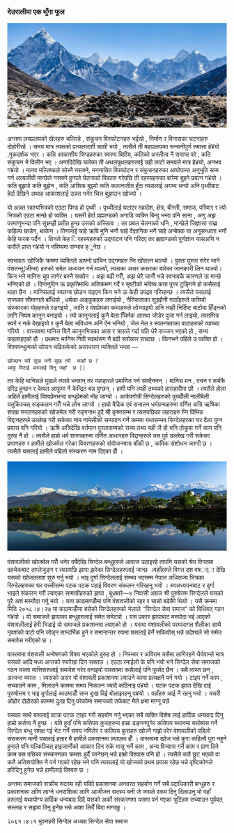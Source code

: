 ### देउरालीमा एक थुँगा फूल

![img](img/mountain.jpg)

अन्तमा लयप्रलयको खेलहरु चलिरहे , संकूचन विस्फोटनहरु भईरहे , निर्माण र विनासका घटनाहरु दोहोरीरहे । समय मात्र त्यसको प्रत्यक्ष्यदर्शी साक्षी भयो , त्यसैले ती महाप्रलयका सन्सनीपुर्ण तमासा हे¥यो ,मुकदर्शक भएर । कति आकाशीय पिण्डहरुका  स्वरुप बिग्रीय, कतिको अस्तीत्व नै समाप्त परे , कति संकुचन भै विलीन भए । अनादिदेखि चलेका ती अथलपुथलहरुलाई उही लाटो समयले मात्र हे¥यो, अनभव ग¥यो । मानव मस्तिष्कले सोच्नै नसक्ने, मननातित विस्फोटन र संकुचनहरुका आघोपान्त अनुभुति सम्म गर्न  अल्पजीवी मान्छेले नसक्ने हुनाले चेतनाको विकास गरेपछि ती रहस्यहरुका बारेमा बुझ्ने प्रयत्न ग¥यो । कति बुझयो कति बुझेन , कति आंशिक बुझ्यो कति कल्पनातीत  हुँदा त्यसलाई अगम्य भन्यो अनि पृथ्वीबाट हेर्दा देखिने अथाह आकाशलाई उन्नत भनेर चित्त बुझाउन खोज्यो ।

यो अन्नत रहस्यभित्रको एउटा पिण्ड हो पृथ्वी । पृथ्वीलाई घटाएर महादेश, क्षेत्र, बीस्ती, समाज, परिवार र त्यो भित्रको एउटा मान्छे  हो व्यक्ति । यसरी हेर्दा व्रह्माण्डको अगाडि व्यक्ति बिन्दु भन्दा पनि साना , अणु अझ परमाणुभन्दा पनि सुक्ष्मझैं प्रतीत हुन्छ उसको अस्तित्व । तर प्रबल चेतनाको धनि , मान्छेले जिज्ञासा राख्न कहिल्य छाडेन, थाकेन । तिनलाई चाहे ऋषि मुनि भनौ चाहे वैज्ञानिक भनै चाहे अन्बेषक या अनूसन्धाता भनौ केहि फरक पर्दैन । तिनले केह िरहस्यहरुको उद्घाटन पनि गरिदए तर ब्रह्माण्डको पुर्णज्ञान यासअघि न कसैले प्राप्त ग¥यो न भविष्यमा सम्भाव ह्ुनेछ ।

स्वभावतः खोजिकै क्रममा व्यक्तिले आफ्नो प्राचिन उद्गमहरु प्नि खोतल्न थाल्यो । पुस्ता पुस्ता सरेर जाने वंशतन्तु(जीन्स) हरुको समेत अध्ययन गर्न थाल्यो, त्यसका असर कसरका बारेका जानकारी लिन थाल्यो। किन भने मानिस चुप लागेर बस्नै सक्तैन । अझ बढी गरौँ, अझ धेरै जानौँ भन्ने स्वभावकै कारणले ऊ मान्छे भनिएको हो । दिनानुदिन ऊ प्रकृतिमाथि अतिक्रमण गर्दै र सृष्टीको भविष्य कता पुगर टुङ्गिने हो कसैलाई थाहा छैन । मानिसलाई स्वतन्त्र छोडन पाइएन किन भने ऊ केही उपद्रव गरिरहन्छ । त्यसैले यसलाई राज्यका सीमानाले बाँधियो , धर्मका अङ्कुशहरु लगाईयो , नैतिकताका सुक्र्यौनी गाठाँहरुले कसियो संस्कारका मोहहरुले रङ्गइयो , जाति र वंशप्रेमका कथाहरुले लोभ्याइयो अनि त्यही निर्दिष्ट बाटोमा हिँड्नको लागि नियम कानुन बनाइयो । त्यो कानुनलाई कुनै बेला धििर्मक आस्था जोडेर पुजा गर्न लाइयो, त्यसभित्र स्वर्ग र नर्क देखाइयो र कुनै बेला संविधान  अनि ऐन भनियो , जेल नेल र स्वतन्त्रताका बाटाहरुको व्याख्या गरियो । वास्तवमा मानिस यिनै कानुनभित्रका आस र त्रासले गर्दा यति धेरै सज्जन भएको हो , सभ्य कहलाइएको हौ ।
प्रथमतः मानिस निवी स्वार्थसंग नै बढी सरोकार राख्दछ । किनभने पहिले उ व्यक्ति हो । विश्ववन्धुत्वको सोपान चढिसकेको असाधारण व्यक्तिले भन्ला —

```
खोज्छन सबै सुख भनी सुख त्यो  काहाँ छ ?
आफु मिटाई अरुलाई दिनू जहाँ  छ ||
```

तर केहि मानिसले मुखले त्यसो भन्लान् तर व्यवहारले प्रमाणित गर्न सक्दैननन् । मानिस मन , वचन र कर्मकै दरिद्र हून्छन र केवल आफुमा नै केन्द्रित बन्न पुग्छन् । हामी पनि त्यही तथ्यको हाराहारीमा छौ । त्यसैले होला अहिले हामीलाई विश्वप्रेमभन्दा बन्धुप्रेमको मोह जाग्यो । आत्रेयगोत्री सिग्देलहरुको पुख्यौँली नालीबेली यतुकिञ्चत् सङ्कलन गरौँ भन्ने लोभ लाग्यो । हाम्रो वैदिक एवं सनातन धर्मग्रन्थहरुमा वर्णित अत्रि ऋषिका शाखा सन्तानहरुको खोजमेल गरी रङ्गनाभ हुदै श्री कृष्णसम्म र त्यसपछिका लहराहरु प्नि विभिन्न विद्दानहरुले उल्लेख गरी सकेका नाम नामेसीको सम्पादन गर्ने क्रममा यथासम्भव सिग्देलहरका घर दैला पुग्न प्रयास पनि गरियो । ऋषि अत्रिदेखि वर्तमान पुस्तासम्मको सच्य तथ्य यही जै हो भनि ठोकुवा गर्ने काम पनि दुरुह नै हो । त्यसैले हाम्रो धर्म शास्त्रहरुमा वर्णित आधारहरु विद्दान्हरुले यस पुर्व उल्लेख गरी सकेका प्रमाणहरु र हामीले खोजमेल गरेका विवरणहरुको संयोजनमात्र बाँकी छ , क्रमिक संशोधन जरुरी छ । त्यसैले यसलाई हामीले पहिलो संस्करण नाम दिएका हौँ ।

![img](img/pokhara.jpg)

वंशावलीको खोजमेल गरौँ भनेर वर्षैदेखि सिग्देल बन्धुहरुले आवाज उठाइरहे तापनि यसको श्रेय विगतमा दहचेकबाट ताप्लेजुङ्ग र त्यसपछि झापा झरेका सिग्देलहरुलाई जान्छ ।वहाँहरुले विगत दश वषर््ा देखि यसको खोजतलाश शुरु गर्नु भयो । भाइ दुर्गा सिग्देललाई सम्भव भएसम्म नेपाल अधिराज्य भित्रका सिग्देलहरुका घर वस्तीसम्म पटक पटक पठाई विवरण संकलन गरिरहनू भयो । स्वअध्ययनबाट र दुर्गा भाइले संकलन गरी ल्याएका सामाग्रीहरुको झापा , बुधबारे—४ निवासी अग्रज श्री पुरुषेत्तम सिग्देलले यसको पुरै अशं मस्यौदा गर्नू भयो । यता काठमाण्डौँमा पनि वंशावलीको रहर र चासो बढेकोै थियो । यसै क्रममा मिति २०५८।४।२७ मा काठमाडौँमा बसेको सिग्देलहरुको भेलाले ‘‘सिग्देल सेवा समाज” को विधिवत् गठन ग¥यो । यो समाजले झापाका बन्धुहरुलाई समेत समेट्यो । यस प्रकार झापाबाट मस्योदा भई आएको वंशावलीलाई हेरी भिडाई यो समाजले प्रकाशनमा ल्याएको हो । यसमा वंशावलीको परम्परागत शैलीका साथै नृवशंको पाटो पनि जोड्न सान्दर्भिक हुने र समानान्तर रुपमा यसलाई हेर्ने सकियोस् भन्ने उदेश्यले सो समेत समावेस गरीएको छ ।

वास्तवमा वंशावली अन्वेषणको विषय भएकोले दुरुह हो । निरन्तर र अविराम यसैमा लागिरहने धैर्यवान्ले मात्र यसको  आदि मध्य अन्तको रुपरेखा दिन सक्तछ । एउटा रमाईलो के पनि भयो भने सिग्देल सेवा समाजको गठन यस्ता व्यत्तिशरुलाई समावेश गरेर वनाइयो वास्तवमा कसैलाई पनि फुर्सद छैन । सबै व्यस्त छन् , अत्यन्त व्यस्त । त्यसको असर यो वंशावली प्रकाशनमा ल्याउने कामा प्रत्यक्षनै पर्न गयो । टाइप गर्ने काम , सच्याउने काम , मिलाउने काममा समय निकाल्न ज्यादै कठिनाइ प¥यो । पटक पटक झापा देखि दाई पुरुषोत्तम र भाइ दुर्गालाई काठमाडौँ सम्म दुःख दिई बोलाइरहनू प¥यो । वहाँहरु आई नै रहनु भयो । यसरी ओहोर दोहोरको काममा दुःख दिनु परेकोमा समाजको तर्फबाट मैले क्षमा माग्नू पर्छ

यसका साथै यसलाई पटक पटक टाइप गरी सहयोग गर्नु भएका सबै व्यक्ति विशेष लाई हार्दिक धन्यवाद दिनु हाम्रो कर्तव्य नै हुन्छ । यति हुदाँ पनि कतिपय कुराहरुमा हाम्रा ढङ्गनपुगेर  कतिपय स्थानमा बसोबास गर्ने सिग्देल बन्धु समक्ष गई भेट गर्ने समय नमिलेर र कतिपय कुराहरु खोज्नै गाह्र्रो परेर वंशावलीको पहिलो संसकरण मानी यसलाई हतार मै हामीले प्रकाशनमा ल्याएका हौँ । वास्तवमा खोज भन्ने कुरा कहिल्यै पुरा नहुने  हुनाले पनि यत्किञ्चित् हाइजार्नीको आकार दिन सके मासू भर्ने काम , अन्य विन्यास गर्ने काम र प्राण दिने काम यस पछिका संस्करणका क्रमशः हुदैँ जानेछन् भन्ने हाम्रो विश्वास पनि हो । त्यसैले कतै छुट भएको वा कतै अतिशयोक्ति नै पर्न गएको रहेछ भने पनि त्यसलाई यो खोजको प्रथम प्रयास रहेछ  भन्ने दृष्टिकोणले हरिदिनु हुनेछ भन्ने हामीलाई विश्वस छ ।

अन्तमा समाजको सक्रीय सदस्य रही यकिो प्रकाशनमा अनवरत सहयोग गर्ने सबै पदाधिकारी बन्धुहरु र प्रकाशनका  लाीग लाग्ने धनराशिका लागि आजीजन सदस्य बनी जे जसले रकम दिनु दिलाउनु भो वहाँ हरुलाई यथायोग्य हार्दिक धन्यबाद दिदै यसको अर्को संस्करणमा यसमा पर्न गएका त्रुटिहरु सच्याउन पुर्ववत् सल्लाह र सझाव दिनु हुनेछ भन्ने आशा लिदैँ बिदा माग्दछु ।


२०६१।४।१
भुवनहरी सिग्देल
अध्यक्ष
सिग्देल सेवा समाज


